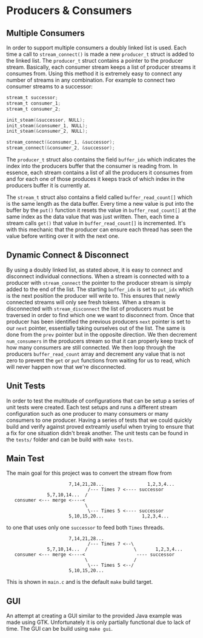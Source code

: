 Producers & Consumers
=====================

Multiple Consumers
------------------
In order to support multiple consumers a doubly linked list is used. Each time
a call to `stream_connect()` is made a new `producer_t` struct is added to the
linked list. The `producer_t` struct contains a pointer to the producer stream.
Basically, each consumer stream keeps a list of producer streams it consumes
from.  Using this method it is extremely easy to connect any number of streams
in any combination. For example to connect two consumer streams to a successor:

```C
stream_t successor;
stream_t consumer_1;
stream_t consumer_2;

init_steam(&successor, NULL);
init_steam(&consumer_1, NULL);
init_steam(&consumer_2, NULL);

stream_connect(&consumer_1, &successor);
stream_connect(&consumer_2, &successor);
```

The `producer_t` struct also contains the field `buffer_idx` which indicates
the index into the producers buffer that the consumer is reading from. In
essence, each stream contains a list of all the producers it consumes from and
for each one of those produces it keeps track of which index in the producers
buffer it is currently at.

The `stream_t` struct also contains a field called `buffer_read_count[]` which
is the same length as the data buffer. Every time a new value is put into the
buffer by the `put()` function it resets the value in `buffer_read_count[]` at
the same index as the data value that was just written. Then, each time a
stream calls `get()` that value in `buffer_read_count[]` is incremented. It's
with this mechanic that the producer can ensure each thread has seen the value
before writing over it with the next one.

Dynamic Connect & Disconnect
----------------------------
By using a doubly linked list, as stated above, it is easy to connect and
disconnect individual connections. When a stream is connected with to a
producer with `stream_connect` the pointer to the producer stream is simply added
to the end of the list. The starting `buffer_idx` is set to `put_idx` which is the
next position the producer will write to. This ensures that newly connected streams
will only see fresh tokens. When a stream is disconnected with `stream_disconnect`
the list of producers must be traversed in order to find which one we want to disconnect from.
Once that producer has been identified the previous producers `next` pointer is set to our `next`
pointer, essentially taking ourselves out of the list. The same is done from the `prev` pointer but
in the opposite direction. We then decrement `num_consumers` in the producers stream so that it can
properly keep track of how many consumers are still connected. We then loop through the producers
`buffer_read_count` array and decrement any value that is not zero to prevent the `get` or `put`
functions from waiting for us to read, which will never happen now that we're disconnected.

Unit Tests
---------
In order to test the multitude of configurations that can be setup a series of unit tests were
created. Each test setups and runs a different stream configuration such as one producer to many
consumers or many consumers to one producer. Having a series of tests that we could quickly build
and verify against proved extreamly useful when trying to ensure that a fix for one situation didn't
break another. The unit tests can be found in the `tests/` folder and can be build with `make tests`.

Main Test
---------
The main goal for this project was to convert the stream flow from

```
                       7,14,21,28...                1,2,3,4...
                              /--- Times 7 <---- successor
               5,7,10,14...  /
   consumer <--- merge <----<
                             \
                              \--- Times 5 <---- successor
                       5,10,15,20...              1,2,3,4...

```
to one that uses only one `successor` to feed both `Times` threads.

```
                       7,14,21,28...
                              /--- Times 7 <--\
               5,7,10,14...  /                 \       1,2,3,4...
   consumer <--- merge <----<                   ---- successor
                             \                 /
                              \--- Times 5 <--/
                       5,10,15,20...
```
This is shown in `main.c` and is the default `make` build target.

GUI
---
An attempt at creating a GUI similar to the provided Java example was made
using GTK. Unfortunately it is only partially functional due to lack of time.
The GUI can be build using `make gui`.

